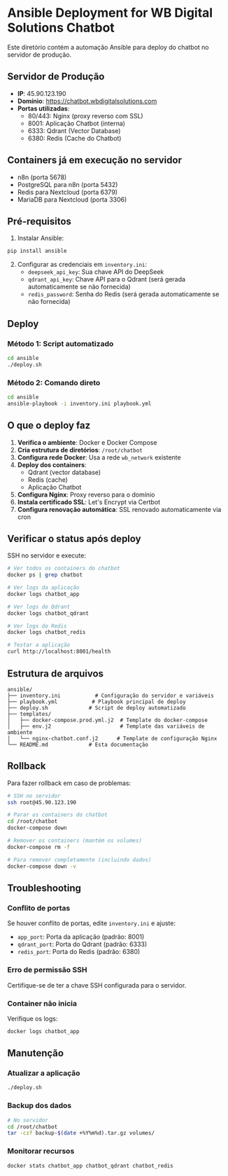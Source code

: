 # Ansible Deployment for WB Digital Solutions Chatbot

Este diretório contém a automação Ansible para deploy do chatbot no servidor de produção.

## Servidor de Produção

- **IP**: 45.90.123.190
- **Domínio**: https://chatbot.wbdigitalsolutions.com
- **Portas utilizadas**:
  - 80/443: Nginx (proxy reverso com SSL)
  - 8001: Aplicação Chatbot (interna)
  - 6333: Qdrant (Vector Database)
  - 6380: Redis (Cache do Chatbot)

## Containers já em execução no servidor

- n8n (porta 5678)
- PostgreSQL para n8n (porta 5432)
- Redis para Nextcloud (porta 6379)
- MariaDB para Nextcloud (porta 3306)

## Pré-requisitos

1. Instalar Ansible:
```bash
pip install ansible
```

2. Configurar as credenciais em `inventory.ini`:
   - `deepseek_api_key`: Sua chave API do DeepSeek
   - `qdrant_api_key`: Chave API para o Qdrant (será gerada automaticamente se não fornecida)
   - `redis_password`: Senha do Redis (será gerada automaticamente se não fornecida)

## Deploy

### Método 1: Script automatizado

```bash
cd ansible
./deploy.sh
```

### Método 2: Comando direto

```bash
cd ansible
ansible-playbook -i inventory.ini playbook.yml
```

## O que o deploy faz

1. **Verifica o ambiente**: Docker e Docker Compose
2. **Cria estrutura de diretórios**: `/root/chatbot`
3. **Configura rede Docker**: Usa a rede `wb_network` existente
4. **Deploy dos containers**:
   - Qdrant (vector database)
   - Redis (cache)
   - Aplicação Chatbot
5. **Configura Nginx**: Proxy reverso para o domínio
6. **Instala certificado SSL**: Let's Encrypt via Certbot
7. **Configura renovação automática**: SSL renovado automaticamente via cron

## Verificar o status após deploy

SSH no servidor e execute:

```bash
# Ver todos os containers do chatbot
docker ps | grep chatbot

# Ver logs da aplicação
docker logs chatbot_app

# Ver logs do Qdrant
docker logs chatbot_qdrant

# Ver logs do Redis
docker logs chatbot_redis

# Testar a aplicação
curl http://localhost:8001/health
```

## Estrutura de arquivos

```
ansible/
├── inventory.ini           # Configuração do servidor e variáveis
├── playbook.yml           # Playbook principal de deploy
├── deploy.sh             # Script de deploy automatizado
├── templates/
│   ├── docker-compose.prod.yml.j2  # Template do docker-compose
│   ├── env.j2                      # Template das variáveis de ambiente
│   └── nginx-chatbot.conf.j2      # Template de configuração Nginx
└── README.md             # Esta documentação
```

## Rollback

Para fazer rollback em caso de problemas:

```bash
# SSH no servidor
ssh root@45.90.123.190

# Parar os containers do chatbot
cd /root/chatbot
docker-compose down

# Remover os containers (mantém os volumes)
docker-compose rm -f

# Para remover completamente (incluindo dados)
docker-compose down -v
```

## Troubleshooting

### Conflito de portas
Se houver conflito de portas, edite `inventory.ini` e ajuste:
- `app_port`: Porta da aplicação (padrão: 8001)
- `qdrant_port`: Porta do Qdrant (padrão: 6333)
- `redis_port`: Porta do Redis (padrão: 6380)

### Erro de permissão SSH
Certifique-se de ter a chave SSH configurada para o servidor.

### Container não inicia
Verifique os logs:
```bash
docker logs chatbot_app
```

## Manutenção

### Atualizar a aplicação
```bash
./deploy.sh
```

### Backup dos dados
```bash
# No servidor
cd /root/chatbot
tar -czf backup-$(date +%Y%m%d).tar.gz volumes/
```

### Monitorar recursos
```bash
docker stats chatbot_app chatbot_qdrant chatbot_redis
```